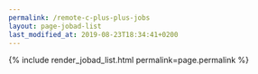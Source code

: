 ```yaml
---
permalink: /remote-c-plus-plus-jobs
layout: page-jobad-list
last_modified_at: 2019-08-23T18:34:41+0200
---
```

{% include render_jobad_list.html permalink=page.permalink %}
